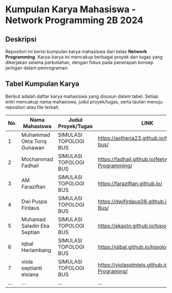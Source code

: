 # Kumpulan Karya Mahasiswa - Network Programming 2B 2024

## Deskripsi
Repositori ini berisi kumpulan karya mahasiswa dari kelas **Network Programming**. Karya-karya ini mencakup berbagai proyek dan tugas yang dikerjakan selama perkuliahan, dengan fokus pada penerapan konsep jaringan dalam pemrograman.

## Tabel Kumpulan Karya
Berikut adalah daftar karya mahasiswa yang disusun dalam tabel. Setiap entri mencakup nama mahasiswa, judul proyek/tugas, serta tautan menuju repositori atau file terkait.


| No. | Nama Mahasiswa              | Judul Proyek/Tugas             |  LINK                                            |
| --- | ------------------          | --------------------           | --------------                                   |
| 1   | Muhammad Okta Toriq Gunawan | SIMULASI TOPOLOGI BUS          | https://astheria23.github.io/topologi-bus/       |
| 2   | Mochammad Fadhail           | SIMULASI TOPOLOGI BUS          | https://fadhail.github.io/Network-Programming/   |
| 3   | AM Faraziftan               | SIMULASI TOPOLOGI BUS          | https://faraziftan.github.io/                    |
| 4   | Dwi Puspa Firdaus           | SIMULASI TOPOLOGI BUS          | https://dwifirdaus08.github.io/Topology-Bus/     |
|  5  | Muhamad Saladin Eka Septian | SIMULASI TOPOLOGI BUS          | https://ekastn.github.io/topologi-bus/           |
| 6   | Iqbal Herlambang            | SIMULASI TOPOLOGI BUS          | https://qibal.github.io/topology_bus/            |
| 7   | viola septianti elsiana     | SIMULASI TOPOLOGI BUS          | https://violasptntels.github.io/Network-Programing/ |
| ... | ...                         | ...                            | ...                                              |
